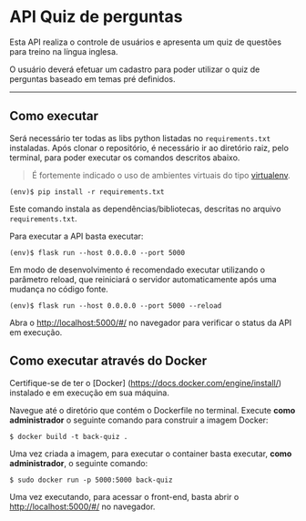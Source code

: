 # API Quiz de perguntas

Esta API realiza o controle de usuários e apresenta um quiz de questões para treino na língua inglesa.

O usuário deverá efetuar um cadastro para poder utilizar o quiz de perguntas baseado em temas pré definidos.

---
## Como executar 


Será necessário ter todas as libs python listadas no `requirements.txt` instaladas.
Após clonar o repositório, é necessário ir ao diretório raiz, pelo terminal, para poder executar os comandos descritos abaixo.

> É fortemente indicado o uso de ambientes virtuais do tipo [virtualenv](https://virtualenv.pypa.io/en/latest/installation.html).

```
(env)$ pip install -r requirements.txt
```

Este comando instala as dependências/bibliotecas, descritas no arquivo `requirements.txt`.

Para executar a API  basta executar:

```
(env)$ flask run --host 0.0.0.0 --port 5000
```

Em modo de desenvolvimento é recomendado executar utilizando o parâmetro reload, que reiniciará o servidor
automaticamente após uma mudança no código fonte. 

```
(env)$ flask run --host 0.0.0.0 --port 5000 --reload
```

Abra o [http://localhost:5000/#/](http://localhost:5000/#/) no navegador para verificar o status da API em execução.



## Como executar através do Docker

Certifique-se de ter o [Docker] (https://docs.docker.com/engine/install/) instalado e em execução em sua máquina.

Navegue até o diretório que contém o Dockerfile no terminal.
Execute **como administrador** o seguinte comando para construir a imagem Docker:

```
$ docker build -t back-quiz .
```

Uma vez criada a imagem, para executar o container basta executar, **como administrador**, o seguinte comando:

```
$ sudo docker run -p 5000:5000 back-quiz
```

Uma vez executando, para acessar o front-end, basta abrir o [http://localhost:5000/#/](http://localhost:5000/#/) no navegador.

